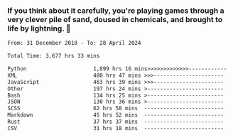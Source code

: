 ### If you think about it carefully, you're playing games through a very clever pile of sand, doused in chemicals, and brought to life by lightning.  👋


<!--START_SECTION:waka-->

```txt
From: 31 December 2018 - To: 28 April 2024

Total Time: 3,677 hrs 33 mins

Python                     1,899 hrs 16 mins>>>>>>>>>>>>>------------   51.65 %
XML                        480 hrs 47 mins >>>----------------------   13.07 %
JavaScript                 463 hrs 39 mins >>>----------------------   12.61 %
Other                      197 hrs 24 mins >------------------------   05.37 %
Bash                       134 hrs 25 mins >------------------------   03.66 %
JSON                       130 hrs 36 mins >------------------------   03.55 %
SCSS                       62 hrs 58 mins  -------------------------   01.71 %
Markdown                   45 hrs 52 mins  -------------------------   01.25 %
Rust                       37 hrs 37 mins  -------------------------   01.02 %
CSV                        31 hrs 18 mins  -------------------------   00.85 %
```

<!--END_SECTION:waka-->
